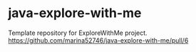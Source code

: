 # java-explore-with-me
Template repository for ExploreWithMe project.
https://github.com/marina52746/java-explore-with-me/pull/6
